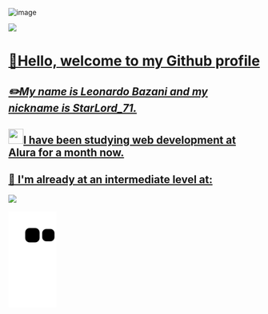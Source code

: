 ![image](https://user-images.githubusercontent.com/112039188/188994300-af23458b-eda2-4c7c-98e5-b705a5a555be.png)

<a  href="https://github.com/LeonardoBazani">
<img height="200em" src="https://github-readme-stats.vercel.app/api?username=LeonardoBazani&show_icons=true&theme=dracula&include_all_commits=true&count_private=true"/>

<h1><strong>🙌Hello, welcome to my Github profile</strong></h1>

<h2><strong><em>✏️My name is Leonardo Bazani and my nickname is StarLord_71.</em></strong></h2>

<h2> <img width= "30px" height="30px" style="display: inline" src="https://user-images.githubusercontent.com/112039188/188991310-d740486e-10cd-49f3-83c4-3b65782261c2.png">I have been studying web development at Alura for a month now.  </h2>

<h2> 🎯 I'm already at an intermediate level at: </h2>

<img height="200em" src="https://github-readme-stats.vercel.app/api/top-langs/?username=LeonardoBazani&layout=compact&langs_count=7&theme=dracula"/>

![Snake animation](https://github.com/LeonardoBazani/LeonardoBazani/blob/output/github-contribution-grid-snake.svg)











